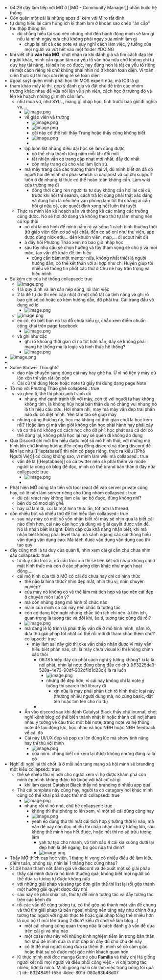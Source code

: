 - 04:29 dậy làm tiếp với MỞ ở [[MỞ - Community Manager]] phần build hệ thống
- Còn quên một cái là những apps đi kèm với MIro rất đỉnh.
- tự dưng hiểu lại cảm hứng ích kỉ tham lam ở khoản sao chép "ăn cắp" thu thập thông tin
	- dù chẳng hiểu tại sao nên nhưng nhớ đến hành động mình sẽ làm gì nếu là mình ngày xưa chứ không phải ngày xưa mình làm gì
		- chụp lại tất cả các note và suy nghĩ cách làm việc, ý tưởng của mọi người và vứt hết vào một folder #DOING
- khi viết chữ **văn hóa MỞ**, chợt nhận ra khi đánh giá và tìm cách đạp lên người khác, mình cần quan tâm cả yếu tố văn hóa nữa chứ không chỉ tư duy hay tài năng, tài sản họ có được, hay đúng hơn là tất cả yếu tố riêng rẽ một cách riêng rẽ chứ không phải nhìn nó ở khoản toàn diện. Vì toàn diện thực sự thì mọi cái riêng rẽ sẽ toàn diện
- #goal suýt quên mình phải học thi MOS expert nữa, mà IC3 là gì
- tham khảo mấy kì thi, góp ý đánh giá và đặt chủ đề trên các nhóm trường khác nhau để vừa nói lên về sinh viên, cách học ở trường đó và lên kế hoạch những gì mình cần làm.
	- như mua vở, như SYLL, mang gì nhập học, tính trước bao giờ đi nghĩa vụ,...
		- ![image.png](../assets/image_1663284437040_0.png)
		- về giáo viên và trường
			- ![image.png](../assets/image_1663284793007_0.png)
			- ![image.png](../assets/image_1663285204343_0.png)
			- cái này có thể hỏi thầy Trung hoặc thầy cũng không biết
			- ![image.png](../assets/image_1663285287051_0.png)
			-
		- lập luôn list những điều đại học sẽ làm cũng được
			- có thể chia thành từng năm mỗi khi đổi mới
			- tất nhiên vẫn có trang cập nhạt mới nhất, đầy đủ nhất
			- còn mấy trang cũ cho vào làm lịch sử.
		- mà mấy trang của các trường thảm hại vl, dù mình biết ơn đã có người hỏi để mình chỉ phải search ra các post và có chị support luôn ở đó nhưng kì thực có thể hoàn toàn không cần. Làm wiki của trường mẹ đi
			- đồng thời cũng rèn người ta tư duy không cần hỏi lại cái cũ, trước khi hỏi thì search, cách trả lời cũng phải thật xác đáng và đúng hơn là nếu bên văn phòng làm tốt thì chẳng ai cần hỏi gì nữa cả, các quyết định xong hết luôn thì tuyệt
	- Thực ra mình lên kế hoạch sẵn và thống kê các mảng các trường cũng được. Nó sẽ hơi dở dang và không theo thứ tự lắm nhưng nên có kịp thời
		- nó chỉ là mô hình để mình nắm rõ và sống 1 cách bình thường thôi (từ giáo viên đến cơ sở vật chất, đến cơ sở onl như thư viện, app được dùng nick edu... đến khuôn viên, map,... đi scout hết đi)
		- à đấy hỏi Phương Thảo xem nó bao giờ nhập học
		- sau tùy nhu cầu sẽ chọn hướng và tùy tham vọng sẽ chú ý và moi móc, tạo vấn đề khác để tìm hiểu
			- cũng cần bám một mentor nữa, không nhất thiết là người hướng dẫn, có thể kết thân với ai hợp như chị Huyền giúp tôi nhiều về thông tin phốt các thứ ở Chu nè hay trân trọng và hiểu mình
- Sự kém cỏi của hệ thống
  collapsed:: true
	- ![image.png](../assets/image_1663284146430_0.png)
	- 1 là quy định và lên sẵn nếp sống, lối làm việc
	- 2 là để tự do thì nên cập nhật ở một chỗ tất cả tính năng và ghi rõ bao giờ sẽ có hoặc có kèm hướng dẫn, đỡ phải tra. Cái trang đầu vô dụng vờ lờ
		- ![image.png](../assets/image_1663284226933_0.png)
	- ![image.png](../assets/image_1663284242670_0.png)
	- éo có, éo biết bọn nó tra đỗ chưa kiểu gì, chắc xem điểm chuẩn công khai trên page facebook
		- ![image.png](../assets/image_1663284281269_0.png)
	- và ghi như cặc
		- ghi rõ khoảng thời gian đi nó tốt hơn hẳn, đấy sẽ không phải mạng hệ thống mà là logic và hình thức hệ thống?
		- ![image.png](../assets/image_1663284355503_0.png)
- ![image.png](../assets/image_1663288263812_0.png)
-
- Some Shower Thoughts
	- dạo này chuyển sang dùng cái này hay ghê ha. Ừ vì nó tiện ý mày dù lộn xộn thì vẫn rất lộn xộn
	- Cái cũ thì dùng Note hoặc note từ giấy thì dùng dạng page Note
- Tò mò với Phương Thảo ghê
  collapsed:: true
	- và ghen tị, thế thì phải cạnh tranh rồi
		- nhưng nhớ cạnh tranh tốt với mày, còn tệ với người ta hay không không tính, là không hủy hoại bản thân dù nó chẳng vui nhưng nó là tín hiệu cầu cứu. Hơi nhảm nhỉ, may mà mày vẫn đẹp trai phần nào dù có diệt mình. Yên tâm tao sẽ giúp mày
	- nhưng cũng thương nó, học mà không có thời gian chơi là học kém rồi? Hoặc làm gì mà vẫn giỏi không cần học phải hành hay phải cày
	- và có thể nó không có cách học cho đỡ phí: học phát sau cả đời có thể dùng lại, không phải học lại hay sẽ quên đi không áp dụng
- Qua Discord chỉ mới tìm hiểu được một số mô hình thôi, với những mô hình lớn chứ không hướng đến cộng đồng discord và dùng discord để liên lạc như [[Heptabase]] thì nên có page riêng, thực ra kiểu [[Phố Người Việt]] có cũng không sao, vì mình làm wiki mà
  collapsed:: true
	- vấn đề là [[Heptabase]] có cả twitter nên sẽ phải thêm và mode người ta cũng có blog để đọc, mình có thể brand bản thân ở đây nữa
	  collapsed:: true
		- ![image.png](../assets/image_1663293811697_0.png)
		-
- Phát hiện MỞ cũng tân tiến với tool react để vào server private cũng hay, có lẽ nên làm server riêng cho từng nhóm
  collapsed:: true
	- dù cái react này không làm câu lạc bộ được, đúng không nhỉ?
	- bên đó có mod xịn ghê
	- hay cứ làm đi, coi là một hình thức ẩn, tốt hơn là thread
- còn nhiều bot và nhiều thứ để tìm hiểu lắm
  collapsed:: true
	- sau này mày có một số vốn nhận biết rồi mày sẽ nhìn qua là biết cái nào đỉnh hơn, cái nào cần học và dùng và giải quyết được vấn đề. Nó là nhận biết insight. Đỉnh cấp của khả năng nhận biết, khi mà nhận biết không phải level thấp mà sánh ngang các cái thông hiểu vận dụng vận dụng cao. Mà tách được vận dụng vận dụng cao thì tao quỳ
- đây cũng mới là tư duy của quản lí, nhìn xem cái gì cần chứ chưa nhìn sâu
  collapsed:: true
	- tư duy cấu trúc à, dù cấu trúc xịn thì sẽ liên kết với nhau không chỉ ở mặt hình thức mà còn ở các phương diện khác như mạch hoạt động,...
	- cái mô hình của tôi ở MỞ có cái đó chưa hay chỉ có hình thức
		- thế nào là hình thức? nhìn đẹp mắt, nhìn thú vị, nhìn chuyên nghiệp?
		- của mày nó không có vẻ thế lắm mà tích hợp và tạo nên cái đẹp ở chuyên môn luôn ý?
		- mà còn những dạng mô hình tổ chức nào
		- main của mình có cái này nên chắc là tương tác
		- còn có dạng tiện nghi nhưng chắc tiện ích chỉ nên là tiện ích, quan trọng là tương tác và đôi khi, ảo tí, tương tác cũng đủ rồi?
		- ![image.png](../assets/image_1663294516172_0.png)
		- mà đáng lẽ lộ trình là phải thấy vấn đề ở mô hình mình, nắm rõ, đưa thử giải pháp tốt nhất có thể rồi mới đi tham khảo thêm chứ?
		  collapsed:: true
			- mày làm sai nãy giờ thì oke vẫn chấp nhận được vì mày vẫn hiểu biết phần nào, chỉ là mày chưa visual kĩ thì không chính xác thôi
				- 09:18 khiếp đây có phải cách nghĩ ý tưởng không? kì lạ là nói phát, nhìn lại note đúng dòng đầu có chữ ((63225da9-528a-4e73-90df-902cf1d1d23c)) là ra luôn
					- ![image.png](../assets/image_1663294746992_0.png)
					- nhưng để đẹp hơn, vì cái này không chỉ là note ý tưởng thì search thử library đi
						- xịn nữa là mày phải phân tích rõ hình thức loại này (thường nhiều người dùng mà, nó cũng basic, đặt tên hoặc tìm tên cho nó đi)
				-
		- Ấn vào discord sau khi đánh Catalyst Black thấy chữ journal, chợt nghĩ kênh blog có thể biến thành nhật kí hoặc thành cái nơi share nhau ý tưởng về cấu trúc một bài note, trang note và hệ thống note để tạo động lực, học nhau và học NĐH hoặc NĐH feedback về cái đó
		- Cái này UI/UX đẹp và pop up lên đúng lúc mà show tính năng hay thì thú với mình
			- ![image.png](../assets/image_1663295602807_0.png)
			- của miro. chẳng biết có xem lại được không nhưng đáng ra là có
- Nghĩ đi nghĩ lại thì chốt là ở mỗi nền tảng mạng xã hội mình sẽ branding một kiểu
  collapsed:: true
	- thế sẽ nhiều thú vị hơn cho người xem vì họ được khám phá còn mình ép mình không được bó buộc với bất cứ cái gì
		- khi làm quest Catalyst Black thấy nó branding ở nhiều app quá
	- Thử cái template này cũng hay, người ta có catagory hơi khác mình cũng có thể khai phá được thứ mới
	  collapsed:: true
		- ![image.png](../assets/image_1663296749088_0.png)
		- nhưng rối vì nó nhỏ, chữ bé
		  collapsed:: true
			- không thì thử phóng to lên xem, vì một số cái dùng cũng hay
			- ![image.png](../assets/image_1663296871409_0.png)
			- yeah éo dùng thử thì mất cái tích hợp ý tưởng thời kì nào, mà vấn đề này cần đọc nhiều thì chấp nhận chứ ý tưởng lớn, sâu không thể minh họa hết được, hoặc hết thì nó sẽ trừu tượng lắm
				- yah tự tạo cho nhanh, vô tình sắp 4 cái kia xuông dưới lại đẹp hơn là để ngang, bo góc nữa thì đỉnh?
				- ![image.png](../assets/image_1663297936518_0.png)
- Thấy MỞ thích cap học viên, 1 tháng hi vọng có nhiều điều để làm kiểu điểm tuần, phóng sự, nhìn lại 1 tháng học cùng nhau?
- 21:08 hoàn thành nốt đánh giá về discord và đề xuất một số giải pháp
	- thấy cái mình đưa ra nó bình thường quá, không biết mọi người có thể đưa ra tương tự được không nữa
	- với những giải pháp và sáng tạo đơn giản thế thì list lại rồi gộp thành một hướng giải quyết được đấy nhỉ
	- sau này sẽ phải chia lịch, thứ tự để mình tương tác và đẩy tương tác trên các kênh đó
	- rồi các vấn đề cũng tương tự, có thể gộp nó thành một vấn đề chung và thử tìm giải pháp từ bên ngoài những nền tảng này như chính ở sự tương tác người với người thực tế hoặc giải pháp tổng thể nhiều hơn là cục bộ (1 mũi tên trúng 2 đích? kiểu đi chơi về làm blog...)
		- một cái chung cũng quan trọng nữa là cách đánh giá vấn đề dựa trên cái gì và như nào
		- một case như này với những kinh nghiệm tiềm ẩn trong bản thân hơi khó để mình đưa ra một đáp án đầy đủ cho chủ đề này
		- có lẽ để mọi người cùng đưa ra thêm thì mình sẽ có cảm giác hoặc thật sự có được một góc nhìn khách quan hơn
	- Kì thực mình mới đọc manga Game obu **Familia** và thấy chị Hà giống người kết nối mọi người và điều phối công việc - vì chị tương tác nhiều, hơn là mình. Mình giống main chỉ làm việc trong bóng tối quá :'(
	  id:: 6324849f-f55d-4dcc-801d-080a83b48d07